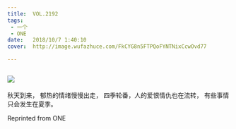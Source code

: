 ```yaml
---
title:	VOL.2192
tags:
 - 一个
 - ONE
date:	2018/10/7 1:40:10
cover:	http://image.wufazhuce.com/FkCYG8n5FTPQoFYNTNixCcwOvd77

---
```

![](http://image.wufazhuce.com/FkCYG8n5FTPQoFYNTNixCcwOvd77)
---

秋天到来， 郁热的情绪慢慢出走， 四季轮番，人的爱恨情仇也在流转， 有些事情只会发生在夏季。 ​​​​
 
Reprinted from ONE

